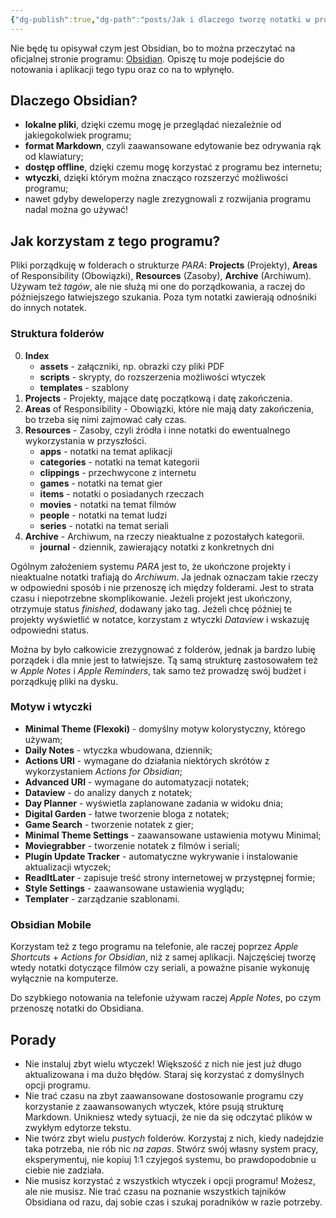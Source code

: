 ```yaml
---
{"dg-publish":true,"dg-path":"posts/Jak i dlaczego tworzę notatki w programie Obsidian.md","dg-permalink":"dlaczego-obsidian","permalink":"/dlaczego-obsidian/","tags":["Obsidian"]}
---
```



Nie będę tu opisywał czym jest Obsidian, bo to można przeczytać na oficjalnej stronie programu: [Obsidian](https://obsidian.md/). Opiszę tu moje podejście do notowania i aplikacji tego typu oraz co na to wpłynęło.

## Dlaczego Obsidian?

- **lokalne pliki**, dzięki czemu mogę je przeglądać niezależnie od jakiegokolwiek programu;
- **format Markdown**, czyli zaawansowane edytowanie bez odrywania rąk od klawiatury;
- **dostęp offline**, dzięki czemu mogę korzystać z programu bez internetu;
- **wtyczki**, dzięki którym można znacząco rozszerzyć możliwości programu;
- nawet gdyby deweloperzy nagle zrezygnowali z rozwijania programu nadal można go używać!

## Jak korzystam z tego programu?

Pliki porządkuję w folderach o strukturze *PARA*: **Projects** (Projekty), **Areas** of Responsibility (Obowiązki), **Resources** (Zasoby), **Archive** (Archiwum). Używam też *tagów*, ale nie służą mi one do porządkowania, a raczej do późniejszego łatwiejszego szukania. Poza tym notatki zawierają odnośniki do innych notatek.

### Struktura folderów

0. **Index**
	- **assets** - załączniki, np. obrazki czy pliki PDF
	- **scripts** - skrypty, do rozszerzenia możliwości wtyczek
	- **templates** - szablony
1. **Projects** - Projekty, mające datę początkową i datę zakończenia.
2. **Areas** of Responsibility - Obowiązki, które nie mają daty zakończenia, bo trzeba się nimi zajmować cały czas.
3. **Resources** - Zasoby, czyli źródła i inne notatki do ewentualnego wykorzystania w przyszłości.
	- **apps** - notatki na temat aplikacji
	- **categories** - notatki na temat kategorii
	- **clippings** - przechwycone z internetu
	- **games** - notatki na temat gier
	- **items** - notatki o posiadanych rzeczach
	- **movies** - notatki na temat filmów
	- **people** - notatki na temat ludzi
	- **series** - notatki na temat seriali
4. **Archive** - Archiwum, na rzeczy nieaktualne z pozostałych kategorii.
	- **journal** - dziennik, zawierający notatki z konkretnych dni

Ogólnym założeniem systemu *PARA* jest to, że ukończone projekty i nieaktualne notatki trafiają do *Archiwum*. Ja jednak oznaczam takie rzeczy w odpowiedni sposób i nie przenoszę ich między folderami. Jest to strata czasu i niepotrzebne skomplikowanie. Jeżeli projekt jest ukończony, otrzymuje status *finished*, dodawany jako tag. Jeżeli chcę później te projekty wyświetlić w notatce, korzystam z wtyczki *Dataview* i wskazuję odpowiedni status.

Można by było całkowicie zrezygnować z folderów, jednak ja bardzo lubię porządek i dla mnie jest to łatwiejsze. Tą samą strukturę zastosowałem też w *Apple Notes* i *Apple Reminders*, tak samo też prowadzę swój budżet i porządkuję pliki na dysku.

### Motyw i wtyczki

- **Minimal Theme (Flexoki)** - domyślny motyw kolorystyczny, którego używam;
- **Daily Notes** - wtyczka wbudowana, dziennik;
- **Actions URI** - wymagane do działania niektórych skrótów z wykorzystaniem *Actions for Obsidian*;
- **Advanced URI** - wymagane do automatyzacji notatek;
- **Dataview** - do analizy danych z notatek;
- **Day Planner** - wyświetla zaplanowane zadania w widoku dnia;
- **Digital Garden** - łatwe tworzenie bloga z notatek;
- **Game Search** - tworzenie notatek z gier;
- **Minimal Theme Settings** - zaawansowane ustawienia motywu Minimal;
- **Moviegrabber** - tworzenie notatek z filmów i seriali;
- **Plugin Update Tracker** - automatyczne wykrywanie i instalowanie aktualizacji wtyczek;
- **ReadItLater** - zapisuje treść strony internetowej w przystępnej formie;
- **Style Settings** - zaawansowane ustawienia wyglądu;
- **Templater** - zarządzanie szablonami.

### Obsidian Mobile

Korzystam też z tego programu na telefonie, ale raczej poprzez *Apple Shortcuts* + *Actions for Obsidian*, niż z samej aplikacji. Najczęściej tworzę wtedy notatki dotyczące filmów czy seriali, a poważne pisanie wykonuję wyłącznie na komputerze.

Do szybkiego notowania na telefonie używam raczej *Apple Notes*, po czym przenoszę notatki do Obsidiana.

## Porady

- Nie instaluj zbyt wielu wtyczek! Większość z nich nie jest już długo aktualizowana i ma dużo błędów. Staraj się korzystać z domyślnych opcji programu.
- Nie trać czasu na zbyt zaawansowane dostosowanie programu czy korzystanie z zaawansowanych wtyczek, które psują strukturę Markdown. Unikniesz wtedy sytuacji, że nie da się odczytać plików w zwykłym edytorze tekstu.
- Nie twórz zbyt wielu *pustych* folderów. Korzystaj z nich, kiedy nadejdzie taka potrzeba, nie rób nic *na zapas*. Stwórz swój własny system pracy, eksperymentuj, nie kopiuj 1:1 czyjegoś systemu, bo prawdopodobnie u ciebie nie zadziała.
- Nie musisz korzystać z wszystkich wtyczek i opcji programu! Możesz, ale nie musisz. Nie trać czasu na poznanie wszystkich tajników Obsidiana od razu, daj sobie czas i szukaj poradników w razie potrzeby.
